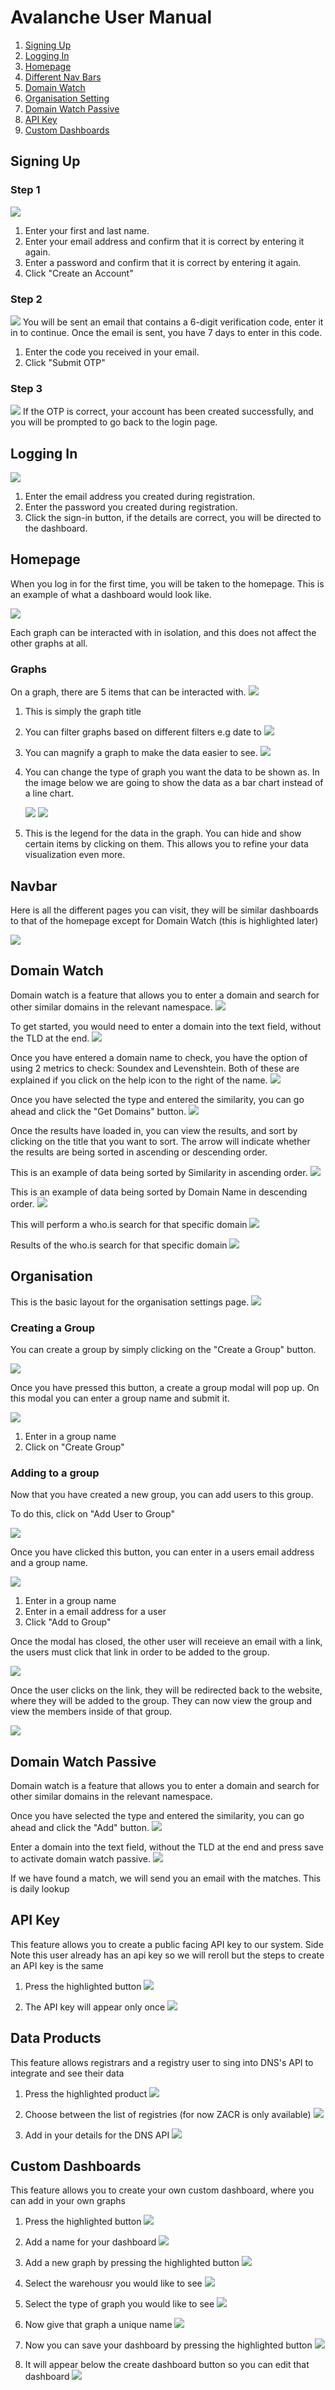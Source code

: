 # Avalanche User Manual
1. [Signing Up](#signing-up)
2. [Logging In](#logging-in)
3. [Homepage](#homepage)
4. [Different Nav Bars](#navbar)
5. [Domain Watch](#domain-watch)
6. [Organisation Setting](#organisation)
7. [Domain Watch Passive](#domain-watch-passive)
8. [API Key](#api-key)
9. [Custom Dashboards](#custom-dashboards)

## Signing Up
### Step 1
![](https://astonmartin.sloththe.dev/isawesome/2d55b0e8-2735-4bf2-8eb6-cc61e441f4d7.png)
1. Enter your first and last name.
2. Enter your email address and confirm that it is correct by entering it again.
3. Enter a password and confirm that it is correct by entering it again.
4. Click "Create an Account"
### Step 2
![](https://astonmartin.sloththe.dev/isawesome/ff662ead-677f-4dec-ba7a-397b502e5688.png)
You will be sent an email that contains a 6-digit verification code, enter it in to continue. Once the email is sent, you have 7 days to enter in this code.
1. Enter the code you received in your email.
2. Click "Submit OTP"
### Step 3
![](https://astonmartin.sloththe.dev/isawesome/a76bc372-903a-4755-8ff4-531b8b7210c4.png)
If the OTP is correct, your account has been created successfully, and you will be prompted to go back to the login page.

## Logging In
![](https://astonmartin.sloththe.dev/isawesome/a00f9dc5-67ca-4492-a984-809f3ad1c53e.png)
1. Enter the email address you created during registration.
2. Enter the password you created during registration.
3. Click the sign-in button, if the details are correct, you will be directed to the dashboard.

## Homepage
When you log in for the first time, you will be taken to the homepage. This is an example of what a dashboard would look like.

![](https://github.com/COS301-SE-2023/Avalanche/assets/77788584/afcb4263-6c48-4f9f-b77d-f5a2f5589a2a)

Each graph can be interacted with in isolation, and this does not affect the other graphs at all.

### Graphs
On a graph, there are 5 items that can be interacted with.
![](https://github.com/COS301-SE-2023/Avalanche/assets/77788584/4ec5a6c0-fb32-4793-b062-68c10fdc346e)
1. This is simply the graph title
2. You can filter graphs based on different filters e.g date to
   ![](https://github.com/COS301-SE-2023/Avalanche/assets/77788584/202b9c38-b16c-412d-882a-c67665c2f62b)
3. You can magnify a graph to make the data easier to see.
   ![](https://github.com/COS301-SE-2023/Avalanche/assets/77788584/ae3cdda5-cc68-4786-a5f4-e34ac722f48c)
4. You can change the type of graph you want the data to be shown as. In the image below we are going to show the data as a bar chart instead of a line chart.

   ![](https://github.com/COS301-SE-2023/Avalanche/assets/77788584/37625bb7-a707-4cc2-890b-ed30a8242b20)
   ![](https://github.com/COS301-SE-2023/Avalanche/assets/77788584/cd0bd6a0-da0c-4066-8fb8-8a964d867fd3)
5. This is the legend for the data in the graph. You can hide and show certain items by clicking on them. This allows you to refine your data visualization even more.

## Navbar
Here is all the different pages you can visit, they will be similar dashboards to that of the homepage except for Domain Watch (this is highlighted later)

![](https://github.com/COS301-SE-2023/Avalanche/assets/77788584/e0190af0-2355-4d17-84e6-bacbd1ebe383)


## Domain Watch
Domain watch is a feature that allows you to enter a domain and search for other similar domains in the relevant namespace.
![](https://astonmartin.sloththe.dev/isawesome/fae78b2c-972c-44df-bdab-ad9b7586b31c.png)

To get started, you would need to enter a domain into the text field, without the TLD at the end.
![](https://astonmartin.sloththe.dev/isawesome/648cf14c-cd5e-4299-83ad-884d7b5951f9.png)

Once you have entered a domain name to check, you have the option of using 2 metrics to check: Soundex and Levenshtein. Both of these are explained if you click on the help icon to the right of the name.
![](https://astonmartin.sloththe.dev/isawesome/d2a1d670-d0d4-4b24-81c0-717cdea02f7d.png)

Once you have selected the type and entered the similarity, you can go ahead and click the "Get Domains" button.
![](https://astonmartin.sloththe.dev/isawesome/28594c26-3f4a-49dc-a389-8b57aba0599c.png)

Once the results have loaded in, you can view the results, and sort by clicking on the title that you want to sort. The arrow will indicate whether the results are being sorted in ascending or descending order.

This is an example of data being sorted by Similarity in ascending order.
![](https://github.com/COS301-SE-2023/Avalanche/assets/77788584/ea406e29-e0aa-4d0c-a537-f99f26a40b9c)

This is an example of data being sorted by Domain Name in descending order.
![](https://github.com/COS301-SE-2023/Avalanche/assets/77788584/ea6614ec-67e1-4f9d-818e-7eb9cdef7542)

This will perform a who.is search for that specific domain
![](https://github.com/COS301-SE-2023/Avalanche/assets/77788584/94784bb4-2633-40fd-94e9-d795a45698ac)

Results of the who.is search for that specific domain
![](https://github.com/COS301-SE-2023/Avalanche/assets/77788584/08317100-1317-4298-945d-0f03f1575374)

## Organisation
This is the basic layout for the organisation settings page.
![](https://astonmartin.sloththe.dev/isawesome/4aa4cd48-531c-4c07-99e5-01f1a368bd06.png)

### Creating a Group
You can create a group by simply clicking on the "Create a Group" button.

![](https://astonmartin.sloththe.dev/isawesome/58066248-42ff-4596-a215-dff3129b1b28.png)

Once you have pressed this button, a create a group modal will pop up. On this modal you can enter a group name and submit it.

![](https://astonmartin.sloththe.dev/isawesome/00f1fb22-4d79-4a64-8ac8-fcd289cac26a.png)

1. Enter in a group name
2. Click on "Create Group"

### Adding to a group
Now that you have created a new group, you can add users to this group.

To do this, click on "Add User to Group"

![](https://astonmartin.sloththe.dev/isawesome/342a36cd-d836-4a9d-a79b-c8d55640efb9.png)

Once you have clicked this button, you can enter in a users email address and a group name.

![](https://astonmartin.sloththe.dev/isawesome/b655ac76-a862-44c7-9ecb-8bc62d41464e.png)

1. Enter in a group name
2. Enter in a email address for a user
3. Click "Add to Group"

Once the modal has closed, the other user will receieve an email with a link, the users must click that link in order to be added to the group.

![](https://astonmartin.sloththe.dev/isawesome/03f00155-d8b4-4da1-8f25-47a3b354d003.png)

Once the user clicks on the link, they will be redirected back to the website, where they will be added to the group. They can now view the group and view the members inside of that group.

![](https://astonmartin.sloththe.dev/isawesome/720e185a-57d9-4020-88e3-d82d0c81864d.png)

## Domain Watch Passive
Domain watch is a feature that allows you to enter a domain and search for other similar domains in the relevant namespace.

Once you have selected the type and entered the similarity, you can go ahead and click the "Add" button.
![](https://github.com/COS301-SE-2023/Avalanche/assets/77788584/7f573266-d787-42dd-87e5-35e96cfcd7bb)

Enter a domain into the text field, without the TLD at the end and press save to activate domain watch passive.
![](https://github.com/COS301-SE-2023/Avalanche/assets/77788584/e2c12882-1093-404c-8823-db43e3601186)

If we have found a match, we will send you an email with the matches. This is daily lookup

## API Key
This feature allows you to create a public facing API key to our system. 
Side Note this user already has an api key so we will reroll but the steps to create an API key is the same

1. Press the highlighted button
![](https://github.com/COS301-SE-2023/Avalanche/assets/77788584/fb3eda59-9c45-4957-89b0-4e6a93981a16)

2. The API key will appear only once 
![](https://github.com/COS301-SE-2023/Avalanche/assets/77788584/d7121917-a53e-4f9a-9aac-2e04ccd84dfd)

## Data Products
This feature allows registrars and a registry user to sing into DNS's API to integrate and see their data

1. Press the highlighted product
![](https://github.com/COS301-SE-2023/Avalanche/assets/77788584/9c394d02-3047-4e63-a47a-a708ac746565)

2. Choose between the list of registries (for now ZACR is only available)
![](https://github.com/COS301-SE-2023/Avalanche/assets/77788584/46bb474f-0be8-4466-be88-1be72efe9277)

3. Add in your details for the DNS API
![](https://github.com/COS301-SE-2023/Avalanche/assets/77788584/997ca785-3483-4256-ae1c-a497ffdabd29)

## Custom Dashboards
This feature allows you to create your own custom dashboard, where you can add in your own graphs

1. Press the highlighted button
![](https://github.com/COS301-SE-2023/Avalanche/assets/77788584/c5ab1199-b5ca-4722-9760-6f6c7a8b2d61)

2. Add a name for your dashboard
![](https://github.com/COS301-SE-2023/Avalanche/assets/77788584/11a59eab-c48b-4a3e-aa94-52d1797ddeb5)

3. Add a new graph by pressing the highlighted button
![](https://github.com/COS301-SE-2023/Avalanche/assets/77788584/0a3f315b-9ffa-4cdc-8b4e-ae48f490f389)

4. Select the warehousr you would like to see
![](https://github.com/COS301-SE-2023/Avalanche/assets/77788584/af38ea27-4450-4b32-a603-826ddbff500d)

5. Select the type of graph you would like to see
![](https://github.com/COS301-SE-2023/Avalanche/assets/77788584/1e197003-5e4e-4f89-9a04-5ffe6b16e7fd)

6. Now give that graph a unique name
![](https://github.com/COS301-SE-2023/Avalanche/assets/77788584/e15e4125-08de-4b5e-b74f-d5100c206607)

7. Now you can save your dashboard by pressing the highlighted button
 ![](https://github.com/COS301-SE-2023/Avalanche/assets/77788584/b2504327-a6f8-45b5-959b-9a5925699fb1)
 
8. It will appear below the create dashboard button so you can edit that dashboard
![](https://github.com/COS301-SE-2023/Avalanche/assets/77788584/44a7bb7a-1943-4b1f-bc09-cc74271043ee)
 
